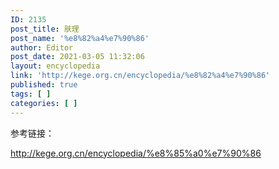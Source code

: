 ```yaml
---
ID: 2135
post_title: 肤理
post_name: '%e8%82%a4%e7%90%86'
author: Editor
post_date: 2021-03-05 11:32:06
layout: encyclopedia
link: 'http://kege.org.cn/encyclopedia/%e8%82%a4%e7%90%86'
published: true
tags: [ ]
categories: [ ]
---
```

参考链接：

http://kege.org.cn/encyclopedia/%e8%85%a0%e7%90%86